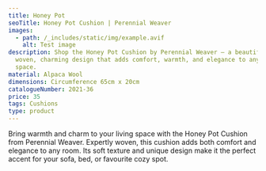 ```yaml
---
title: Honey Pot
seoTitle: Honey Pot Cushion | Perennial Weaver
images:
  - path: /_includes/static/img/example.avif
    alt: Test image
description: Shop the Honey Pot Cushion by Perennial Weaver – a beautifully
  woven, charming design that adds comfort, warmth, and elegance to any living
  space.
material: Alpaca Wool
dimensions: Circumference 65cm x 20cm
catalogueNumber: 2021-36
price: 35
tags: Cushions
type: product
---
```

Bring warmth and charm to your living space with the Honey Pot Cushion from Perennial Weaver. Expertly woven, this cushion adds both comfort and elegance to any room. Its soft texture and unique design make it the perfect accent for your sofa, bed, or favourite cozy spot.
